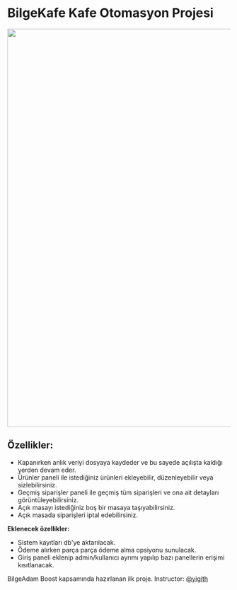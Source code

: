 # BilgeKafe Kafe Otomasyon Projesi

<img src="https://i.imgur.com/2A0vvQ5.gif" width="900" />

## Özellikler:
- Kapanırken anlık veriyi dosyaya kaydeder ve bu sayede açılışta kaldığı yerden devam eder.
- Ürünler paneli ile istediğiniz ürünleri ekleyebilir, düzenleyebilir veya sizlebilirsiniz.
- Geçmiş siparişler paneli ile geçmiş tüm siparişleri ve ona ait detayları görüntüleyebilirsiniz.
- Açık masayı istediğiniz boş bir masaya taşıyabilirsiniz.
- Açık masada siparişleri iptal edebilirsiniz.

**Eklenecek özellikler:**
- Sistem kayıtları db'ye aktarılacak.
- Ödeme alırken parça parça ödeme alma opsiyonu sunulacak.
- Giriş paneli eklenip admin/kullanıcı ayrımı yapılıp bazı panellerin erişimi kısıtlanacak.



BilgeAdam Boost kapsamında hazırlanan ilk proje.
Instructor: [@yigith](github.com/yigith)

